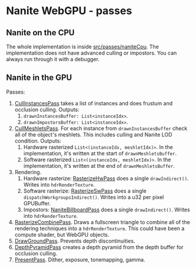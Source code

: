 # Nanite WebGPU - passes

## Nanite on the CPU

The whole implementation is inside [src/passes/naniteCpu](src/passes/naniteCpu). The implementation does not have advanced culling or impostors. You can always run through it with a debugger.

## Nanite in the GPU

Passes:

1. [CullInstancesPass](src/passes/cullInstances) takes a list of instances and does frustum and occlusion culling. Outputs:
   1. `drawnInstancesBuffer: List<instanceIdx>`.
   2. `drawnImpostorsBuffer: List<instanceIdx>`.
2. [CullMeshletsPass](src/passes/cullMeshlets). For each instance from `drawnInstancesBuffer` check all of the object's meshlets. This includes culling and Nanite LOD condition. Outputs:
   1. Hardware rasterized `List<(instanceIdx, meshletIdx)>`. In the implementation, it's written at the start of `drawnMeshletsBuffer`.
   2. Software rasterized `List<(instanceIdx, meshletIdx)>`. In the implementation, it's written at the end of `drawnMeshletsBuffer`.
3. Rendering.
   1. Hardware rasterize: [RasterizeHwPass](src/passes/rasterizeHw) does a single `drawIndirect()`. Writes into `hdrRenderTexture`.
   2. Software rasterize: [RasterizeSwPass](src/passes/rasterizeHw) does a single `dispatchWorkgroupsIndirect()`. Writes into a u32 per pixel GPUBuffer.
   3. Impostors:  [NaniteBillboardPass](src/passes/naniteBillboard) does a single `drawIndirect()`. Writes into `hdrRenderTexture`.
4. [RasterizeCombinePass](src/passes/rasterizeCombine). Draws a fullscreen triangle to combine all of the rendering techniques into a `hdrRenderTexture`. This could have been a compute shader, but WebGPU objects.
5. [DrawGroundPass](src/passes/drawGroundPass.ts). Prevents depth discontinuities.
6. [DepthPyramidPass](src/passes/depthPyramid) creates a depth pyramid from the depth buffer for occlusion culling.
7. [PresentPass](src/passes/presentPass). Dither, exposure, tonemapping, gamma.

